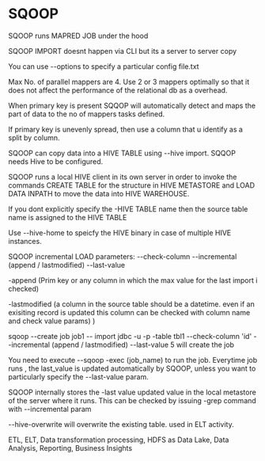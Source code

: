 # SQOOP

SQOOP runs MAPRED JOB under the hood

SQOOP IMPORT doesnt happen via CLI but its a server to server copy

You can use --options to specify a particular config file.txt

Max No. of parallel mappers are 4. Use 2 or 3 mappers optimally so that it does not affect the performance of the relational db as a overhead.

When primary key is present SQQOP will automatically detect and maps the part of data to the no of mappers tasks defined.

If primary key is unevenly spread, then use a column that u identify as a split by column.

SQOOP can copy data into a HIVE TABLE using --hive import. SQQOP needs Hive to be configured.

SQOOP runs a local HIVE client in its own server in order to invoke the commands CREATE TABLE for the structure in HIVE METASTORE and LOAD DATA INPATH to move the data into HIVE WAREHOUSE.

If you dont explicitly specify the -HIVE TABLE name then the source table name is assigned to the HIVE TABLE

Use --hive-home to speicfy the HIVE binary in case of multiple HIVE instances.

SQOOP incremental LOAD parameters: --check-column --incremental (append / lastmodified) --last-value

-append (Prim key or any column in which the max value for the last import i checked) 

-lastmodified (a column in the source table should be a datetime. even if an exisiting record is updated this column can be checked with column name and check value params) ) 

sqoop --create job job1 -- import jdbc -u -p  -table tbl1 --check-column 'id' --incremental (append / lastmodified) --last-value 5 will create the job

You need to execute --sqoop -exec (job_name) to run the job. Everytime job runs , the last_value is updated automatically by SQOOP, unless you want to particularly specify the --last-value param.

SQOOP internally stores the -last value updated value in the local metastore of the server where it runs. This can be checked by issuing -grep command with --incremental param

--hive-overwrite will overwrite the existing table. used in ELT activity.

ETL, ELT, Data transformation processing, HDFS as Data Lake, Data Analysis, Reporting, Business Insights
